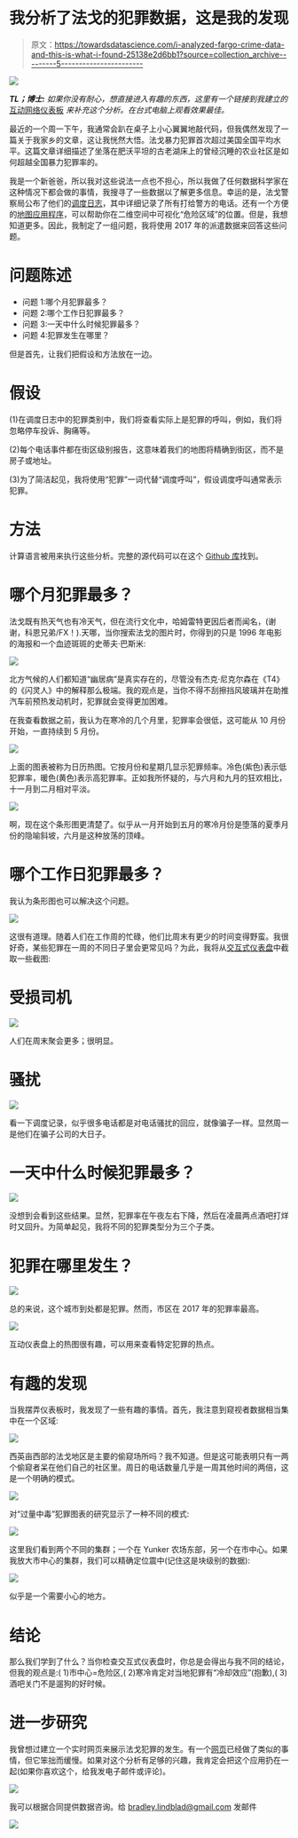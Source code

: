 # 我分析了法戈的犯罪数据，这是我的发现

> 原文：<https://towardsdatascience.com/i-analyzed-fargo-crime-data-and-this-is-what-i-found-25138e2d6bb1?source=collection_archive---------5----------------------->

![](img/5d3744ef1551afe6d10b36d1a1d960d7.png)

***TL；博士:*** *如果你没有耐心，想直接进入有趣的东西，这里有一个链接到我建立的* [互动网络仪表板](https://bradleylindblad.shinyapps.io/Fargo_Crime/) *来补充这个分析。在台式电脑上观看效果最佳。*

最近的一个周一下午，我通常会趴在桌子上小心翼翼地敲代码，但我偶然发现了一篇关于我家乡的文章，这让我恍然大悟。法戈暴力犯罪首次超过美国全国平均水平。这篇文章详细描述了坐落在肥沃平坦的古老湖床上的曾经沉睡的农业社区是如何超越全国暴力犯罪率的。

我是一个新爸爸，所以我对这些说法一点也不担心，所以我做了任何数据科学家在这种情况下都会做的事情，我搜寻了一些数据以了解更多信息。幸运的是，法戈警察局公布了他们的[调度日志](http://fargond.gov/city-government/departments/police/police-records-data/dispatch-logs)，其中详细记录了所有打给警方的电话。还有一个方便的[地图应用程序](https://www.crimereports.com/city/Fargo%2C%20ND#!/dashboard?incident_types=Assault%252CAssault%2520with%2520Deadly%2520Weapon%252CBreaking%2520%2526%2520Entering%252CDisorder%252CDrugs%252CHomicide%252CKidnapping%252CLiquor%252COther%2520Sexual%2520Offense%252CProperty%2520Crime%252CProperty%2520Crime%2520Commercial%252CProperty%2520Crime%2520Residential%252CQuality%2520of%2520Life%252CRobbery%252CSexual%2520Assault%252CSexual%2520Offense%252CTheft%252CTheft%2520from%2520Vehicle%252CTheft%2520of%2520Vehicle&start_date=2017-04-26&end_date=2017-05-10&days=sunday%252Cmonday%252Ctuesday%252Cwednesday%252Cthursday%252Cfriday%252Csaturday&start_time=0&end_time=23&include_sex_offenders=false&lat=46.865389&lng=-96.829027&zoom=13&current_tab=map&shapeIds=)，可以帮助你在二维空间中可视化“危险区域”的位置。但是，我想知道更多。因此，我制定了一组问题，我将使用 2017 年的派遣数据来回答这些问题。

# 问题陈述

*   问题 1:哪个月犯罪最多？
*   问题 2:哪个工作日犯罪最多？
*   问题 3:一天中什么时候犯罪最多？
*   问题 4:犯罪发生在哪里？

但是首先，让我们把假设和方法放在一边。

# 假设

(1)在调度日志中的犯罪类别中，我们将查看实际上是犯罪的呼叫，例如，我们将忽略停车投诉、胸痛等。

(2)每个电话事件都在街区级别报告，这意味着我们的地图将精确到街区，而不是房子或地址。

(3)为了简洁起见，我将使用“犯罪”一词代替“调度呼叫”，假设调度呼叫通常表示犯罪。

# 方法

计算语言被用来执行这些分析。完整的源代码可以在这个 [Github 库](https://github.com/bradlindblad/Fargo_Crime)找到。

# 哪个月犯罪最多？

法戈既有热天气也有冷天气，但在流行文化中，哈姆雷特更因后者而闻名，(谢谢，科恩兄弟/FX！).天哪，当你搜索法戈的图片时，你得到的只是 1996 年电影的海报和一个血迹斑斑的史蒂夫·巴斯米:

![](img/42eac8ffd150f49e341110797a24f992.png)

北方气候的人们都知道“幽居病”是真实存在的，尽管没有杰克·尼克尔森在《T4》的《闪灵人》中的解释那么极端。我的观点是，当你不得不刮擦挡风玻璃并在助推汽车前预热发动机时，犯罪就会变得更加困难。

在我查看数据之前，我认为在寒冷的几个月里，犯罪率会很低，这可能从 10 月份开始，一直持续到 5 月份。

![](img/d1d1fda92d3d059f8d5da7c2726b032d.png)

上面的图表被称为日历热图。它按月份和星期几显示犯罪频率。冷色(紫色)表示低犯罪率，暖色(黄色)表示高犯罪率。正如我所怀疑的，与六月和九月的狂欢相比，十一月到二月相对平淡。

![](img/279106bfc65c4ec0fc8c98273f056070.png)

啊，现在这个条形图更清楚了。似乎从一月开始到五月的寒冷月份是堕落的夏季月份的隐喻斜坡，六月是这种放荡的顶峰。

# 哪个工作日犯罪最多？

我认为条形图也可以解决这个问题。

![](img/8e0cfdf89fe44ed38cec92b122197429.png)

这很有道理。随着人们在工作周的忙碌，他们比周末有更少的时间变得野蛮。我很好奇，某些犯罪在一周的不同日子里会更常见吗？为此，我将从[交互式仪表盘](http://bradleylindblad.shinyapps.io/Fargo_Crime)中截取一些截图:

# 受损司机

![](img/ed836fef99b1cf8960c17121461e3cff.png)

人们在周末聚会更多；很明显。

# 骚扰

![](img/ec4f8049fd44c120a63250e173fbbcf1.png)

看一下调度记录，似乎很多电话都是对电话骚扰的回应，就像骗子一样。显然周一是他们在骗子公司的大日子。

# 一天中什么时候犯罪最多？

![](img/446a054ad1329f3473e957c834ced672.png)

没想到会看到这些结果。显然，犯罪率在午夜左右下降，然后在凌晨两点酒吧打烊时又回升。为简单起见，我将不同的犯罪类型分为三个子类。

# 犯罪在哪里发生？

![](img/0739df52cf3cdda839f31a0225b8f6e4.png)

总的来说，这个城市到处都是犯罪。然而，市区在 2017 年的犯罪率最高。

![](img/9245010198e6890dc0f28ef8ead988bc.png)

互动仪表盘上的热图很有趣，可以用来查看特定犯罪的热点。

# 有趣的发现

当我摆弄仪表板时，我发现了一些有趣的事情。首先，我注意到窥视者数据相当集中在一个区域:

![](img/671d923875bf6226dd76376317bfd434.png)

西英亩西部的法戈地区是主要的偷窥场所吗？我不知道。但是这可能表明只有一两个偷窥者呆在他们自己的社区里。周日的电话数量几乎是一周其他时间的两倍，这是一个明确的模式。

![](img/aa055780dccfdcc697846c780b3015ad.png)

对“过量中毒”犯罪图表的研究显示了一种不同的模式:

![](img/d1887a4b4e40b70c02fef061ec135778.png)

这里我们看到两个不同的集群；一个在 Yunker 农场东部，另一个在市中心。如果我放大市中心的集群，我们可以精确定位震中(记住这是块级别的数据):

![](img/d6efc28b00d6012df985bc3b684001f4.png)

似乎是一个需要小心的地方。

# 结论

那么我们学到了什么？当你检查交互式仪表盘时，你总是会得出与我不同的结论，但我的观点是:( 1)市中心=危险区,( 2)寒冷肯定对当地犯罪有“冷却效应”(抱歉),( 3)酒吧关门不是遛狗的好时候。

# 进一步研究

我曾想过建立一个实时网页来展示法戈犯罪的发生。有一个[网页](https://www.crimereports.com/city/Fargo%2C%20ND#!/dashboard?incident_types=Assault%252CAssault%2520with%2520Deadly%2520Weapon%252CBreaking%2520%2526%2520Entering%252CDisorder%252CDrugs%252CHomicide%252CKidnapping%252CLiquor%252COther%2520Sexual%2520Offense%252CProperty%2520Crime%252CProperty%2520Crime%2520Commercial%252CProperty%2520Crime%2520Residential%252CQuality%2520of%2520Life%252CRobbery%252CSexual%2520Assault%252CSexual%2520Offense%252CTheft%252CTheft%2520from%2520Vehicle%252CTheft%2520of%2520Vehicle&start_date=2017-04-26&end_date=2017-05-10&days=sunday%252Cmonday%252Ctuesday%252Cwednesday%252Cthursday%252Cfriday%252Csaturday&start_time=0&end_time=23&include_sex_offenders=false&lat=46.865389&lng=-96.829027&zoom=13&current_tab=map&shapeIds=)已经做了类似的事情，但它笨拙而缓慢。如果对这个分析有足够的兴趣，我肯定会把这个应用扔在一起(如果你喜欢这个，给我发电子邮件或评论)。

![](img/47594ebe51b95f40c68de0cf2e3025e7.png)

我可以根据合同提供数据咨询。给 bradley.lindblad@gmail.com 发邮件

![](img/7c4952dd41cd79eaddd8c4f591aaa0a6.png)
